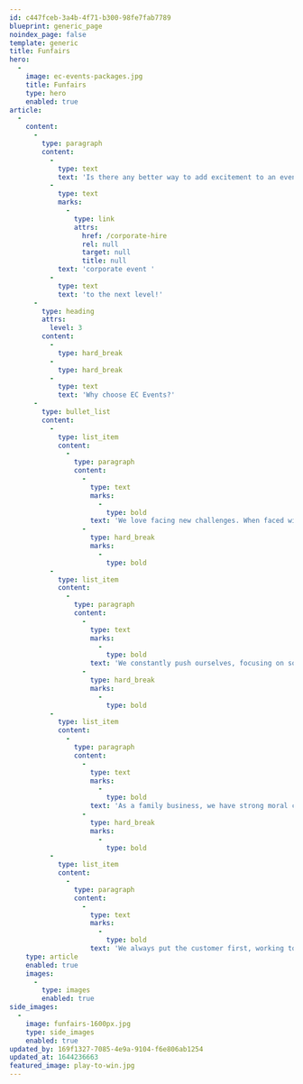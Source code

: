 ```yaml
---
id: c447fceb-3a4b-4f71-b300-98fe7fab7789
blueprint: generic_page
noindex_page: false
template: generic
title: Funfairs
hero:
  -
    image: ec-events-packages.jpg
    title: Funfairs
    type: hero
    enabled: true
article:
  -
    content:
      -
        type: paragraph
        content:
          -
            type: text
            text: 'Is there any better way to add excitement to an event or special occasion? Hire a funfair and all the classic fairground rides to be the envy of your friends and family, or to take a '
          -
            type: text
            marks:
              -
                type: link
                attrs:
                  href: /corporate-hire
                  rel: null
                  target: null
                  title: null
            text: 'corporate event '
          -
            type: text
            text: 'to the next level!'
      -
        type: heading
        attrs:
          level: 3
        content:
          -
            type: hard_break
          -
            type: hard_break
          -
            type: text
            text: 'Why choose EC Events?'
      -
        type: bullet_list
        content:
          -
            type: list_item
            content:
              -
                type: paragraph
                content:
                  -
                    type: text
                    marks:
                      -
                        type: bold
                    text: 'We love facing new challenges. When faced with a hurdle, we jump.'
                  -
                    type: hard_break
                    marks:
                      -
                        type: bold
          -
            type: list_item
            content:
              -
                type: paragraph
                content:
                  -
                    type: text
                    marks:
                      -
                        type: bold
                    text: 'We constantly push ourselves, focusing on solutions and striving every day to make an impact. '
                  -
                    type: hard_break
                    marks:
                      -
                        type: bold
          -
            type: list_item
            content:
              -
                type: paragraph
                content:
                  -
                    type: text
                    marks:
                      -
                        type: bold
                    text: 'As a family business, we have strong moral compasses and hold ourselves to a high level of ethics. '
                  -
                    type: hard_break
                    marks:
                      -
                        type: bold
          -
            type: list_item
            content:
              -
                type: paragraph
                content:
                  -
                    type: text
                    marks:
                      -
                        type: bold
                    text: 'We always put the customer first, working to your specs, communicating transparently and acting with integrity.'
    type: article
    enabled: true
    images:
      -
        type: images
        enabled: true
side_images:
  -
    image: funfairs-1600px.jpg
    type: side_images
    enabled: true
updated_by: 169f1327-7085-4e9a-9104-f6e806ab1254
updated_at: 1644236663
featured_image: play-to-win.jpg
---
```

